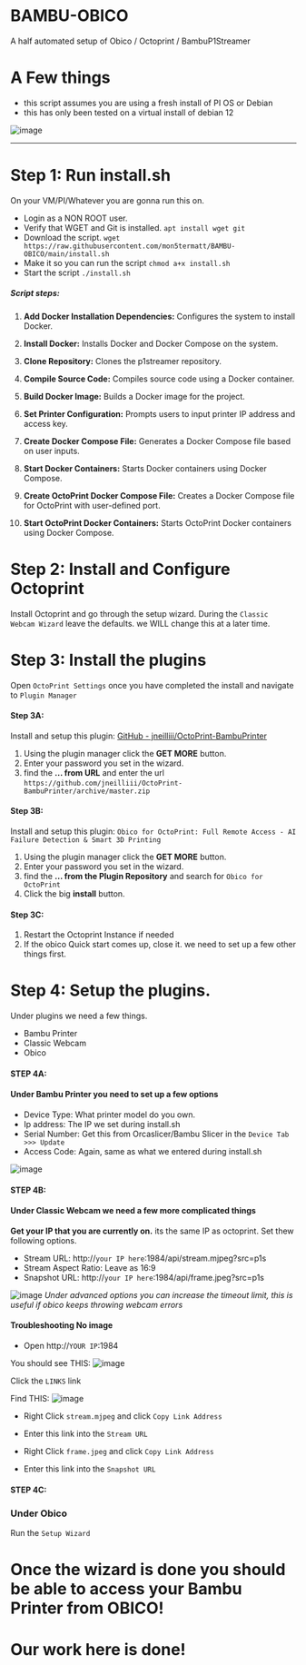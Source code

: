 # BAMBU-OBICO
A half automated setup of Obico / Octoprint / BambuP1Streamer

# A Few things
* this script assumes you are using a fresh install of PI OS or Debian
* this has only been tested on a virtual install of debian 12

![image](https://github.com/mon5termatt/BAMBU-OBICO/assets/43628254/b0420d3a-e8df-4da6-a108-82263497d742)

------------------------------------------------------------------------------

# Step 1: Run install.sh

On your VM/PI/Whatever you are gonna run this on.

* Login as a NON ROOT user.
* Verify that WGET and Git is installed. `apt install wget git`
* Download the script. `wget https://raw.githubusercontent.com/mon5termatt/BAMBU-OBICO/main/install.sh`
* Make it so you can run the script `chmod a+x install.sh`
* Start the script `./install.sh`


##### Script steps:
1. **Add Docker Installation Dependencies:** Configures the system to install Docker.
2. **Install Docker:** Installs Docker and Docker Compose on the system.
3. **Clone Repository:** Clones the p1streamer repository.
4. **Compile Source Code:** Compiles source code using a Docker container.
5. **Build Docker Image:** Builds a Docker image for the project.

6. **Set Printer Configuration:** Prompts users to input printer IP address and access key.

7. **Create Docker Compose File:** Generates a Docker Compose file based on user inputs.
8. **Start Docker Containers:** Starts Docker containers using Docker Compose.
9. **Create OctoPrint Docker Compose File:** Creates a Docker Compose file for OctoPrint with user-defined port.
10. **Start OctoPrint Docker Containers:** Starts OctoPrint Docker containers using Docker Compose.

# Step 2: Install and Configure Octoprint

Install Octoprint and go through the setup wizard.
During the `Classic Webcam Wizard` leave the defaults. we WILL change this at a later time.

# Step 3: Install the plugins

Open `OctoPrint Settings` once you have completed the install and navigate to `Plugin Manager`

#### Step 3A:
Install and setup this plugin: [GitHub - jneilliii/OctoPrint-BambuPrinter](https://github.com/jneilliii/OctoPrint-BambuPrinter)

1. Using the plugin manager click the **GET MORE** button.
2. Enter your password you set in the wizard.
3. find the **... from URL** and enter the url `https://github.com/jneilliii/OctoPrint-BambuPrinter/archive/master.zip`

#### Step 3B:
Install and setup this plugin: `Obico for OctoPrint: Full Remote Access - AI Failure Detection & Smart 3D Printing`

1. Using the plugin manager click the **GET MORE** button.
2. Enter your password you set in the wizard.
3. find the **... from the Plugin Repository** and search for `Obico for OctoPrint`
4. Click the big **install** button.

#### Step 3C: 

1. Restart the Octoprint Instance if needed
2. If the obico Quick start comes up, close it. we need to set up a few other things first.

# Step 4: Setup the plugins.

Under plugins we need a few things.
* Bambu Printer
* Classic Webcam
* Obico

#### STEP 4A:

#### Under Bambu Printer you need to set up a few options

* Device Type: What printer model do you own.
* Ip address: The IP we set during install.sh
* Serial Number: Get this from Orcaslicer/Bambu Slicer in the `Device Tab >>> Update`
* Access Code: Again, same as what we entered during install.sh

![image](https://github.com/mon5termatt/BAMBU-OBICO/assets/43628254/9a1eac86-5e61-40cb-b47a-a39a598cb59a)

#### STEP 4B:

#### Under Classic Webcam we need a few more complicated things

**Get your IP that you are currently on.** its the same IP as octoprint. Set thew following options.

* Stream URL: http://`your IP here`:1984/api/stream.mjpeg?src=p1s
* Stream Aspect Ratio: Leave as 16:9
* Snapshot URL: http://`your IP here`:1984/api/frame.jpeg?src=p1s

![image](https://github.com/mon5termatt/BAMBU-OBICO/assets/43628254/6e4b790d-2a74-437b-b413-4019f9dff1e4)
*Under advanced options you can increase the timeout limit, this is useful if obico keeps throwing webcam errors*


#### Troubleshooting No image

* Open http://`YOUR IP`:1984

You should see THIS: ![image](https://github.com/mon5termatt/BAMBU-OBICO/assets/43628254/8516e17e-5d69-4c69-bf3a-02f079d320d3)

Click the `LINKS` link

Find THIS:
![image](https://github.com/mon5termatt/BAMBU-OBICO/assets/43628254/83c81ff4-67ee-4273-b111-7bad3f2aaceb)

* Right Click `stream.mjpeg` and click `Copy Link Address`
* Enter this link into the `Stream URL`

* Right Click `frame.jpeg` and click `Copy Link Address`
* Enter this link into the `Snapshot URL`

#### STEP 4C:

### Under Obico

Run the `Setup Wizard`

# Once the wizard is done you should be able to access your Bambu Printer from OBICO!

# Our work here is done!
